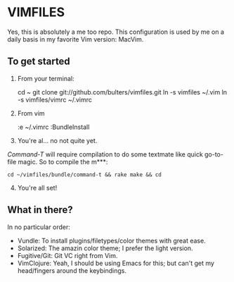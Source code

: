 # VIMFILES

Yes, this is absolutely a me too repo. This configuration is used
by me on a daily basis in my favorite Vim version: MacVim.

## To get started

1. From your terminal:

    cd ~
    git clone git://github.com/bulters/vimfiles.git
    ln -s vimfiles ~/.vim
    ln -s vimfiles/vimrc ~/.vimrc

2. From vim

    :e ~/.vimrc
    :BundleInstall

3. You're al... no not quite yet.

*Command-T* will require compilation to do some textmate like quick go-to-file magic.
So to compile the m***:

    cd ~/vimfiles/bundle/command-t && rake make && cd

4. You're all set!

## What in there?

In no particular order:

* Vundle: To install plugins/filetypes/color themes with great ease.
* Solarized: The amazin color theme; I prefer the light version.
* Fugitive/Git: Git VC right from Vim.
* VimClojure: Yeah, I should be using Emacs for this; but can't get my head/fingers around the keybindings.

